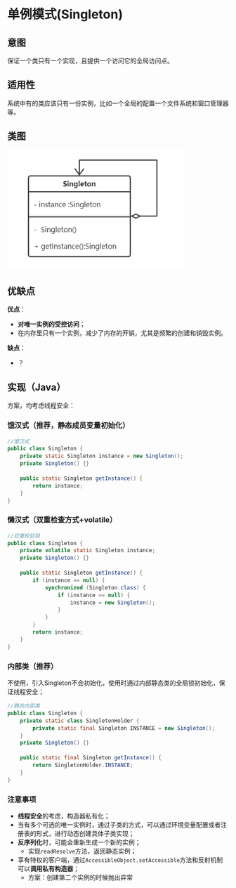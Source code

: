 # 单例模式(Singleton)

## 意图

保证一个类只有一个实现，且提供一个访问它的全局访问点。



## 适用性

系统中有的类应该只有一份实例，比如一个全局的配置一个文件系统和窗口管理器等。



## 类图

![singleton](pics/singleton.png)

## 优缺点

**优点**：

- **对唯一实例的受控访问**；
- 在内存里只有一个实例，减少了内存的开销，尤其是频繁的创建和销毁实例。

**缺点**：

- ？



## 实现（Java）

方案，均考虑线程安全：

### 饿汉式（推荐，静态成员变量初始化）

```java
//饿汉式
public class Singleton {
    private static Singleton instance = new Singleton();
    private Singleton() {}

    public static Singleton getInstance() {
        return instance;
    }
}
```

### 懒汉式（双重检查方式+volatile）

```java
//双重校验锁
public class Singleton {
    private volatile static Singleton instance;
    private Singleton() {}
    
    public static Singleton getInstance() {
        if (instance == null) {
            synchronized (Singleton.class) {
                if (instance == null) {
                    instance = new Singleton();
                }
            }
        }
        return instance;
    }
}
```

### 内部类（推荐）

不使用，引入Singleton不会初始化，使用时通过内部静态类的全局锁初始化，保证线程安全；

```java
//静态内部类
public class Singleton {
    private static class SingletonHolder {
        private static final Singleton INSTANCE = new Singleton();
    }
    private Singleton() {}

    public static final Singleton getInstance() {
        return SingletonHolder.INSTANCE;
    }
}
```

### 注意事项

- **线程安全**的考虑，构造器私有化；
- 当有多个可选的唯一实例时，通过子类的方式，可以通过环境变量配置或者注册表的形式，进行动态创建具体子类实现；
- **反序列化**时，可能会重新生成一个新的实例；
  - 实现`readResolve`方法，返回静态实例；
- 享有特权的客户端，通过`AccessibleObject.setAccessible`方法和反射机制可以**调用私有构造器**；
  - 方案：创建第二个实例的时候抛出异常